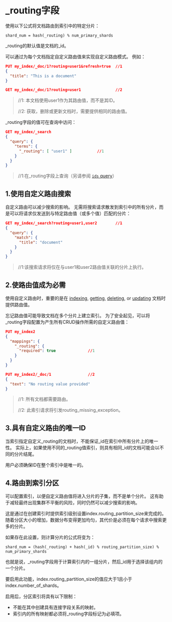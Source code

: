 # _routing字段

使用以下公式将文档路由到索引中的特定分片：

`shard_num = hash(_routing) % num_primary_shards`

\_routing的默认值是文档的_id。

可以通过为每个文档指定自定义路由值来实现自定义路由模式。 例如：

```json
PUT my_index/_doc/1?routing=user1&refresh=true 	//1
{
  "title": "This is a document"
}

GET my_index/_doc/1?routing=user1 				//2
```

> //1: 本文档使用user1作为其路由值，而不是其ID。
>
>
> //2: 获取，删除或更新文档时，需要提供相同的路由值。



_routing字段的值可在查询中访问：

```json
GET my_index/_search
{
  "query": {
    "terms": {
      "_routing": [ "user1" ] 			//1
    }
  }
}
```

> //1:在_routing字段上查询（另请参阅 [`ids` query](https://www.elastic.co/guide/en/elasticsearch/reference/7.6/query-dsl-ids-query.html)）



## 1.使用自定义路由搜索
自定义路由可以减少搜索的影响。 无需将搜索请求散发到索引中的所有分片，而是可以将请求仅发送到与特定路由值（或多个值）匹配的分片：

```json
GET my_index/_search?routing=user1,user2 		//1
{
  "query": {
    "match": {
      "title": "document"
    }
  }
}
```

> //1:该搜索请求将仅在与user1和user2路由值关联的分片上执行。



## 2.使路由值成为必需
使用自定义路由时，重要的是在 [indexing](https://www.elastic.co/guide/en/elasticsearch/reference/7.6/docs-index_.html), [getting](https://www.elastic.co/guide/en/elasticsearch/reference/7.6/docs-get.html), [deleting](https://www.elastic.co/guide/en/elasticsearch/reference/7.6/docs-delete.html), or [updating](https://www.elastic.co/guide/en/elasticsearch/reference/7.6/docs-update.html) 文档时提供路由值。

忘记路由值可能导致文档在多个分片上建立索引。 为了安全起见，可以将_routing字段配置为产生所有CRUD操作所需的自定义路由值：

```json
PUT my_index2
{
  "mappings": {
    "_routing": {
      "required": true 				//1
    }
  }
}

PUT my_index2/_doc/1 				//2
{
  "text": "No routing value provided"
}
```

> //1: 所有文档都需要路由。
>
>
> //2: 此索引请求将引发routing_missing_exception。



## 3.具有自定义路由的唯一ID
当索引指定自定义\_routing的文档时，不能保证\_id在索引中所有分片上的唯一性。 实际上，如果使用不同的_routing值索引，则具有相同_id的文档可能会以不同的分片结尾。

用户必须确保ID在整个索引中是唯一的。



## 4.路由到索引分区
可以配置索引，以便自定义路由值将进入分片的子集，而不是单个分片。 这有助于减轻最终出现集群不平衡的风险，同时仍然可以减少搜索的影响。

这是通过在创建索引时提供索引级别设置index.routing_partition_size来完成的。 随着分区大小的增加，数据分布变得更加均匀，其代价是必须在每个请求中搜索更多的分片。

如果存在此设置，则计算分片的公式将变为：

```word
shard_num = (hash(_routing) + hash(_id) % routing_partition_size) % num_primary_shards
```

也就是说，\_routing字段用于计算索引内的一组分片，然后_id用于选择该组内的一个分片。

要启用此功能，index.routing_partition_size的值应大于1且小于index.number_of_shards。

 

启用后，分区索引将具有以下限制：

- 不能在其中创建具有连接字段关系的映射。
- 索引内的所有映射都必须将_routing字段标记为必填项。











